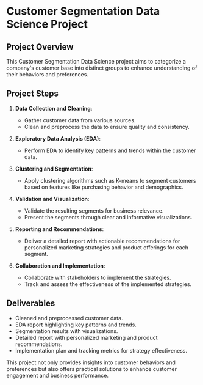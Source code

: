 # Customer Segmentation Data Science Project

## Project Overview

This Customer Segmentation Data Science project aims to categorize a company's customer base into distinct groups to enhance understanding of their behaviors and preferences.

## Project Steps

1. **Data Collection and Cleaning**:
   - Gather customer data from various sources.
   - Clean and preprocess the data to ensure quality and consistency.

2. **Exploratory Data Analysis (EDA)**:
   - Perform EDA to identify key patterns and trends within the customer data.

3. **Clustering and Segmentation**:
   - Apply clustering algorithms such as K-means to segment customers based on features like purchasing behavior and demographics.

4. **Validation and Visualization**:
   - Validate the resulting segments for business relevance.
   - Present the segments through clear and informative visualizations.

5. **Reporting and Recommendations**:
   - Deliver a detailed report with actionable recommendations for personalized marketing strategies and product offerings for each segment.

6. **Collaboration and Implementation**:
   - Collaborate with stakeholders to implement the strategies.
   - Track and assess the effectiveness of the implemented strategies.

## Deliverables

- Cleaned and preprocessed customer data.
- EDA report highlighting key patterns and trends.
- Segmentation results with visualizations.
- Detailed report with personalized marketing and product recommendations.
- Implementation plan and tracking metrics for strategy effectiveness.

This project not only provides insights into customer behaviors and preferences but also offers practical solutions to enhance customer engagement and business performance.
